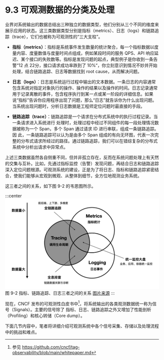 # 9.3 可观测数据的分类及处理

业界对系统输出的数据总结出三种独立的数据类型，他们分别从三个不同的维度来展示应用的状态。这三类数据类型分别是指标（metrics）、日志（logs）和链路追踪（trace），它们也被称为可观测性的“三大支柱”。

- **指标（metrics）**：指标是系统事件发生数量的统计聚合，每一个指标数据以度量内容、度量数值与度量时间点组成，例如某段时间的服务 QPS、API 响应延迟、某个接口的失败数等。指标是发现问题的起点，典型例子是你收到一条告警“12 点 22分，接口请求成功率跌到了 10%“，你立刻意识到情况不妙并开始处理，结合链路追踪、日志等数据找到 root cause，从而解决问题。

- **日志（logs）**：日志是系统运行过程中输出的文本数据。一条日志的内容通常包含系统对指定对象执行的操作、操作的结果以及操作的时间。日志记录通常用于记录离散的事件，包含程序执行到某一点或某一阶段的详细信息。如果说“指标”告诉你应用程序出现了问题，那么“日志”就告诉你为什么出现问题。当系统出现问题时，分析日志数据是工程师定位问题时最直接的手段。

- **链路追踪（trace）**：链路追踪是一个请求在分布式系统中的执行过程记录。当一条请求进入系统进行 处理时，处理过程中经过不同组件的每一段处理情况数据被称为一个 Span，多个 Span 通过请求 ID 进行串联，组成一条链路追踪。因 此，一条链路追踪可以认为是由多个 Span 组成的有向无环图，代表一次完整的分布式请求所经过的路径。通过链路追踪，我们可以在错综复杂的分布式系统中分析出请求中异常点。

上述三类数据虽然各自侧重不同，但并非孤立存在，反而在系统问题处理上有天然的交集与互补。比如，先通过指标监控（告警）发现问题，再结合日志和链路追踪深入定位问题根源。可观测系统的建设，正是为了将日志、指标和链路追踪紧密结合，使我们能够从宏观到微观、从整体到细节，全方位地观测业务系统。

这三者之间的关系，如下图 9-2 的韦恩图所示。

:::center
  ![](../assets/observability.jpg)<br/>
 图 9-2 指标、链路追踪、日志三者之间的关系 [图片来源](https://peter.bourgon.org/blog/2017/02/21/metrics-tracing-and-logging.html)
:::

现在，CNCF 发布的可观测性白皮书中[^1]，将系统输出的各类观测数据统一称为信号（Signals）。主要的信号除了 指标、日志、链路追踪之外又增加了性能剖析（Profiling）和核心转储（Core dump）。

下面几节内容中，笔者将详细介绍可观测系统中各个信号采集、存储以及处理流程中的挑战和难点。

[^1]: 参见 https://github.com/cncf/tag-observability/blob/main/whitepaper.md